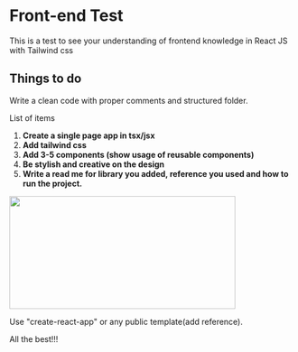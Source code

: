 # Front-end Test

This is a test to see your understanding of frontend knowledge in React JS with Tailwind css

## Things to do
Write a clean code with proper comments and structured folder.

List of items
  1.  **Create a single page app in tsx/jsx**
  2.  **Add tailwind css**
  3.  **Add 3-5 components (show usage of reusable components)**
  4.  **Be stylish and creative on the design**
  5.  **Write a read me for library you added, reference you used and how to run the project.**

<img src="https://images.prismic.io/loco-blogs/64081bc8-0bed-4b94-9309-38dfdfcf9dab_configure+tailwind+to+create+UI+in+React2+%287%29.png?auto=compress%2Cformat&rect=0%2C0%2C3840%2C2160&w=1920&h=1080&ar=1.91%3A1" width="400" height="200">

Use "create-react-app" or any public template(add reference).

All the best!!!

